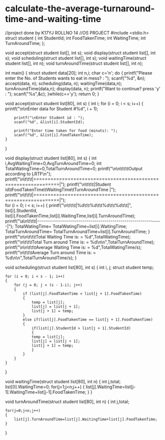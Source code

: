 # calculate-the-average-turnaround-time-and-waiting-time
//project done by K17YJ ROLLNO 14
//OS PROJECT
#include <stdio.h>
struct student
{
    int StudentId;
    int FoodTakenTime;
    int WaitingTime;
    int TurnAroundTime;
};

void accept(struct student list[], int s);
void display(struct student list[], int s);
void scheduling(struct student list[], int s);
void waitingTime(struct student list[], int n);
void turnAroundTime(struct student list[], int n);

int main()
{
    struct student data[20];
    int n,i;
    char c='n';
    do
	{
    printf("Please enter the No. of Students wants to eat in mess? : ");
    scanf("%d", &n);
    accept(data, n);
    scheduling(data, n);
    waitingTime(data,n);
    turnAroundTime(data,n);
    display(data, n);
    printf("Want to continue? press 'y' : ");
    scanf("%s",&c);
    }while(c=='y');
    return 0;
} 

void accept(struct student list[80], int s)
{
    int i;
    for (i = 0; i < s; i++)
    {
        printf("\n\nEnter data for Student #%d", i + 1);
        
        printf("\nEnter Student id : ");
        scanf("%d", &list[i].StudentId);

        printf("Enter time taken for food (minuts): ");
        scanf("%d", &list[i].FoodTakenTime);
    } 
}

void display(struct student list[80], int s)
{
    int i,AvgWaitingTime=0,AvgTurnAroundTime=0;
	int TotalWatingTime=0,TotalTurnAroundTime=0;
    printf("\n\n\t\t\tOutput according to LRTF\n");
    printf("\n\t\t\t|===============================================================|");
    printf("\n\t\t\t|Student id\tFoodTakenTime\tWaitingTime\tTurnAroundTime  |");
    printf("\n\t\t\t|===============================================================|");    
    for (i = 0; i < s; i++)
    {
        printf("\n\t\t\t|%d\t\t%d\t\t%d\t\t%d\t\t|", list[i].StudentId, list[i].FoodTakenTime,list[i].WaitingTime,list[i].TurnAroundTime);
        printf("\a\n\t\t\t|---------------------------------------------------------------|");
		TotalWatingTime= TotalWatingTime+list[i].WaitingTime;
		TotalTurnAroundTime= TotalTurnAroundTime+list[i].TurnAroundTime;
	} 
	printf("\n\n\t\t\tTotal Waiting Time is: = %d",TotalWatingTime);
	printf("\n\t\t\tTotal Turn around Time is: = %d\n\n",TotalTurnAroundTime);
	printf("\n\n\t\t\tAverage Waiting Time is: = %d",TotalWatingTime/s);
	printf("\n\t\t\tAverage Turn around Time is: = %d\n\n",TotalTurnAroundTime/s);
}

void scheduling(struct student list[80], int s)
{
    int i, j;
    struct student temp;
    
    for (i = 0; i < s - 1; i++)
    {
        for (j = 0; j < (s - 1-i); j++)
        {
            if (list[j].FoodTakenTime < list[j + 1].FoodTakenTime)
            {
                temp = list[j];
                list[j] = list[j + 1];
                list[j + 1] = temp;
            } 
            else if(list[j].FoodTakenTime == list[j + 1].FoodTakenTime)
            {
            	if(list[j].StudentId > list[j + 1].StudentId)
            	{
            	temp = list[j];
                list[j] = list[j + 1];
                list[j + 1] = temp;
                }
			}
        }
    }
}


void waitingTime(struct student list[80], int n)
{
	int j,total;
    list[0].WaitingTime=0;
    for(j=1;j<n;j++)
    {
        list[j].WaitingTime=list[j-1].WaitingTime+list[j-1].FoodTakenTime;
    }
}


void turnAroundTime(struct student list[80], int n)
{
	int j,total;
    
    for(j=0;j<n;j++)
    {
        list[j].TurnAroundTime=list[j].WaitingTime+list[j].FoodTakenTime;
    }
}
